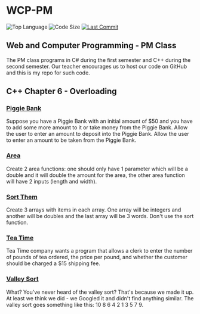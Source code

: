 # WCP-PM

![Top Language](https://img.shields.io/github/languages/top/doccodes/wcp-pm.svg?style=flat)
![Code Size](https://img.shields.io/github/languages/code-size/doccodes/wcp-pm.svg?style=flat)
[![Last Commit](https://img.shields.io/github/last-commit/doccodes/wcp-pm.svg?style=flat)](https://github.com/doccodes/wcp-pm/commit/master)

## Web and Computer Programming - PM Class
The PM class programs in C# during the first semester and C++ during the second semester. Our teacher encourages us to host our code on GitHub and this is my repo for such code.

## C++ Chapter 6 - Overloading
### [Piggie Bank](vspiggie)
Suppose you have a Piggie Bank with an initial amount of $50 and you have to add some more amount to it or take money from the Piggie Bank. Allow the user to enter an amount to deposit into the Piggie Bank. Allow the user to enter an amount to be taken from the Piggie Bank.
### [Area](vsarea)
Create 2 area functions: one should only have 1 parameter which will be a double and it will double the amount for the area, the other area function will have 2 inputs (length and width).
### [Sort Them](vssort)
Create 3 arrays with items in each array. One array will be integers and another will be doubles and the last array will be 3 words. Don't use the sort function.
### [Tea Time](teatime)
Tea Time company wants a program that allows a clerk to enter the number of pounds of tea ordered, the price per pound, and whether the customer should be charged a $15 shipping fee.
### [Valley Sort](valleysort)
What? You've never heard of the valley sort? That's because we made it up. At least we think we did - we Googled it and didn't find anything similar. The valley sort goes something like this: 10 8 6 4 2 1 3 5 7 9.
